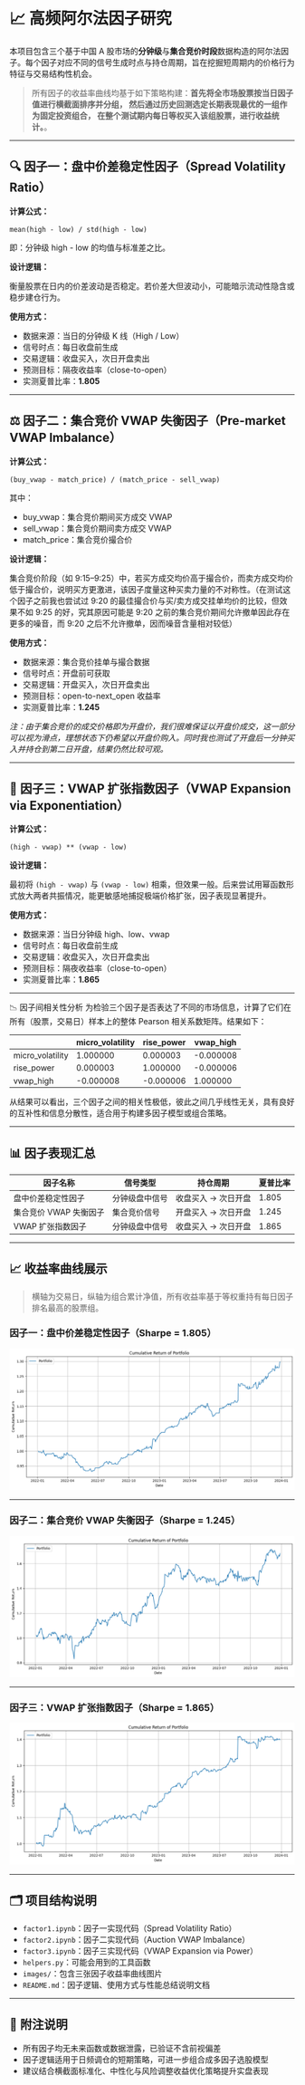# 📈 高频阿尔法因子研究

本项目包含三个基于中国 A 股市场的**分钟级**与**集合竞价时段**数据构造的阿尔法因子。每个因子对应不同的信号生成时点与持仓周期，旨在挖掘短周期内的价格行为特征与交易结构性机会。

> 所有因子的收益率曲线均基于如下策略构建：**首先将全市场股票按当日因子值进行横截面排序并分组，
然后通过历史回测选定长期表现最优的一组作为固定投资组合，
在整个测试期内每日等权买入该组股票，进行收益统计。**。

---

## 🔍 因子一：盘中价差稳定性因子（Spread Volatility Ratio）

**计算公式：**

```
mean(high - low) / std(high - low)
```

即：分钟级 high - low 的均值与标准差之比。

**设计逻辑：**

衡量股票在日内的价差波动是否稳定。若价差大但波动小，可能暗示流动性隐含或稳步建仓行为。

**使用方式：**

- 数据来源：当日的分钟级 K 线（High / Low）
- 信号时点：每日收盘前生成
- 交易逻辑：收盘买入，次日开盘卖出
- 预测目标：隔夜收益率（close-to-open）
- 实测夏普比率：**1.805**

---

## ⚖️ 因子二：集合竞价 VWAP 失衡因子（Pre-market VWAP Imbalance）

**计算公式：**

```
(buy_vwap - match_price) / (match_price - sell_vwap)
```

其中：
- buy_vwap：集合竞价期间买方成交 VWAP
- sell_vwap：集合竞价期间卖方成交 VWAP
- match_price：集合竞价撮合价

**设计逻辑：**

集合竞价阶段（如 9:15–9:25）中，若买方成交均价高于撮合价，而卖方成交均价低于撮合价，说明买方更激进，该因子度量这种买卖力量的不对称性。（在测试这个因子之前我也尝试过 9:20 的最佳撮合价与买/卖方成交挂单均价的比较，但效果不如 9:25 的好，究其原因可能是 9:20 之前的集合竞价期间允许撤单因此存在更多的噪音，而 9:20 之后不允许撤单，因而噪音含量相对较低）

**使用方式：**

- 数据来源：集合竞价挂单与撮合数据
- 信号时点：开盘前可获取
- 交易逻辑：开盘买入，次日开盘卖出 
- 预测目标：open-to-next_open 收益率
- 实测夏普比率：**1.245**

*注：由于集合竞价的成交价格即为开盘价，我们很难保证以开盘价成交，这一部分可以视为滑点，理想状态下仍希望以开盘价购入。同时我也测试了开盘后一分钟买入并持仓到第二日开盘，结果仍然比较可观。*

---

## 🧪 因子三：VWAP 扩张指数因子（VWAP Expansion via Exponentiation）

**计算公式：**

```
(high - vwap) ** (vwap - low)
```

**设计逻辑：**

最初将 `(high - vwap)` 与 `(vwap - low)` 相乘，但效果一般。后来尝试用幂函数形式放大两者共振情况，能更敏感地捕捉极端价格扩张，因子表现显著提升。

**使用方式：**

- 数据来源：当日分钟级 high、low、vwap
- 信号时点：每日收盘前生成
- 交易逻辑：收盘买入，次日开盘卖出
- 预测目标：隔夜收益率（close-to-open）
- 实测夏普比率：**1.865**

---

📉 因子间相关性分析
为检验三个因子是否表达了不同的市场信息，计算了它们在所有（股票，交易日）样本上的整体 Pearson 相关系数矩阵。结果如下：

|                   | micro\_volatility | rise\_power | vwap\_high |
| ----------------- | ----------------- | ----------- | ---------- |
| micro\_volatility | 1.000000          | 0.000003    | -0.000008  |
| rise\_power       | 0.000003          | 1.000000    | -0.000006  |
| vwap\_high        | -0.000008         | -0.000006   | 1.000000   |

从结果可以看出，三个因子之间的相关性极低，彼此之间几乎线性无关，具有良好的互补性和信息分散性，适合用于构建多因子模型或组合策略。

---

## 📊 因子表现汇总

| 因子名称                   | 信号类型       | 持仓周期             | 夏普比率 |
|----------------------------|----------------|----------------------|----------|
| 盘中价差稳定性因子        | 分钟级盘中信号 | 收盘买入 → 次日开盘 | 1.805    |
| 集合竞价 VWAP 失衡因子     | 集合竞价信号   | 开盘买入 → 次日开盘 | 1.245    |
| VWAP 扩张指数因子          | 分钟级盘中信号 | 收盘买入 → 次日开盘 | 1.865    |

---

## 📈 收益率曲线展示

> 横轴为交易日，纵轴为组合累计净值，所有收益率基于等权重持有每日因子排名最高的股票组。

### 因子一：盘中价差稳定性因子（Sharpe = 1.805）

![factor1_return](factor1-output.png)

---

### 因子二：集合竞价 VWAP 失衡因子（Sharpe = 1.245）

![factor2_return](factor2-output.png)

---

### 因子三：VWAP 扩张指数因子（Sharpe = 1.865）

![factor3_return](factor3-output.png)

---

## 🗂️ 项目结构说明

- `factor1.ipynb`：因子一实现代码（Spread Volatility Ratio）
- `factor2.ipynb`：因子二实现代码（Auction VWAP Imbalance）
- `factor3.ipynb`：因子三实现代码（VWAP Expansion via Power）
- `helpers.py`：可能会用到的工具函数
- `images/`：包含三张因子收益率曲线图片
- `README.md`：因子逻辑、使用方式与性能总结说明文档

---

## 📌 附注说明

- 所有因子均无未来函数或数据泄露，已验证不含前视偏差
- 因子逻辑适用于日频调仓的短期策略，可进一步组合成多因子选股模型
- 建议结合横截面标准化、中性化与风险调整收益优化策略提升实盘表现
